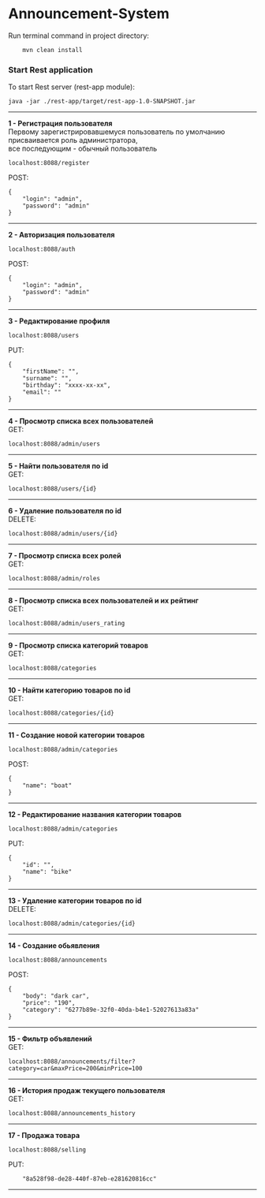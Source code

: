 # Announcement-System
Run terminal command in project directory:

        mvn clean install

### Start Rest application
To start Rest server (rest-app module):

    java -jar ./rest-app/target/rest-app-1.0-SNAPSHOT.jar

-----------------------------------------------------------------------------
**1 - Регистрация пользователя**   
Первому зарегистрировавшемуся пользователь по умолчанию присваивается роль администратора,  
все последующим - обычный пользователь
    
    localhost:8088/register

POST:

    {
        "login": "admin",
        "password": "admin"
    }

-----------------------------------------------------------------------------
**2 - Авторизация пользователя**

    localhost:8088/auth
POST:

    {
        "login": "admin",
        "password": "admin"
    }
-----------------------------------------------------------------------------
**3 - Редактирование профиля**  

    localhost:8088/users
PUT:

    {
        "firstName": "",
        "surname": "",
        "birthday": "xxxx-xx-xx",
        "email": ""
    }
-----------------------------------------------------------------------------
**4 - Просмотр списка всех пользователей**  
GET:

    localhost:8088/admin/users
-----------------------------------------------------------------------------
**5 - Найти пользователя по id**  
GET:

    localhost:8088/users/{id}
-----------------------------------------------------------------------------
**6 - Удаление пользователя по id**  
DELETE:

    localhost:8088/admin/users/{id}
-----------------------------------------------------------------------------
**7 - Просмотр списка всех ролей**  
GET:

    localhost:8088/admin/roles
-----------------------------------------------------------------------------
**8 - Просмотр списка всех пользователей и их рейтинг**  
GET:

    localhost:8088/admin/users_rating
-----------------------------------------------------------------------------
**9 - Просмотр списка категорий товаров**  
GET:

    localhost:8088/categories
-----------------------------------------------------------------------------
**10 - Найти категорию товаров по id**  
GET:

    localhost:8088/categories/{id}
-----------------------------------------------------------------------------
**11 - Создание новой категории товаров**

    localhost:8088/admin/categories
POST:

    {
        "name": "boat"
    }
-----------------------------------------------------------------------------
**12 - Редактирование названия категории товаров**

    localhost:8088/admin/categories
PUT:

    {
        "id": "",
        "name": "bike"
    }
-----------------------------------------------------------------------------
**13 - Удаление категории товаров по id**  
DELETE:

    localhost:8088/admin/categories/{id}
-----------------------------------------------------------------------------
**14 - Создание обьявления**

    localhost:8088/announcements
POST:

    {
        "body": "dark car",
        "price": "190",
        "category": "6277b89e-32f0-40da-b4e1-52027613a83a"
    }
-----------------------------------------------------------------------------
**15 - Фильтр объявлений**  
GET:

    localhost:8088/announcements/filter?category=car&maxPrice=200&minPrice=100
-----------------------------------------------------------------------------
**16 - История продаж текущего пользователя**  
GET:

    localhost:8088/announcements_history
-----------------------------------------------------------------------------
**17 - Продажа товара**

    localhost:8088/selling
PUT:

        "8a528f98-de28-440f-87eb-e281620816cc"
-----------------------------------------------------------------------------

